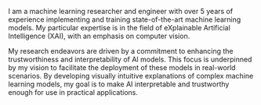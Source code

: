 I am a machine learning researcher and engineer with over 5 years of experience implementing and training state-of-the-art machine learning models. My particular expertise is in the field of eXplainable Artificial Intelligence (XAI), with an emphasis on computer vision. 

My research endeavors are driven by a commitment to enhancing the trustworthiness and interpretability of AI models. This focus is underpinned by my vision to facilitate the deployment of these models in real-world scenarios. By developing visually intuitive explanations of complex machine learning models, my goal is to make AI interpretable and trustworthy enough for use in practical applications.

<!--### I am an eXplainable Artificial Intelligence (XAI) researcher. 
My goal is to improve trust and make AI interpretable to humans.


<img src="https://github.com/nielseni6/nielseni6/assets/36169018/80a8066c-3901-48e0-a13a-b01f0cc3ea66" width="510" /> <img src="https://github.com/nielseni6/nielseni6/assets/36169018/b31a799f-f47a-4aee-b435-cd8c764ffd06" width="410" />

![image](https://github.com/nielseni6/nielseni6/assets/36169018/e770030f-139c-4fd6-bacd-00c970f0c183)
-->

<!--[![My GitHub Stats](https://github-readme-stats.vercel.app/api/?username=nielseni6&count_private=true&theme=tokyonight&showicons=true)]()
[![My GitHub Language Stats](https://github-readme-stats.vercel.app/api/top-langs/?username=nielseni6&langs_count=5&theme=tokyonight)]()
-->
<!--
**nielseni6/nielseni6** is a ✨ _special_ ✨ repository because its `README.md` (this file) appears on your GitHub profile.

Here are some ideas to get you started:

- 🔭 I’m currently working on ...
- 🌱 I’m currently learning ...
- 👯 I’m looking to collaborate on ...
- 🤔 I’m looking for help with ...
- 💬 Ask me about ...
- 📫 How to reach me: ...
- 😄 Pronouns: ...
- ⚡ Fun fact: ...
-->

